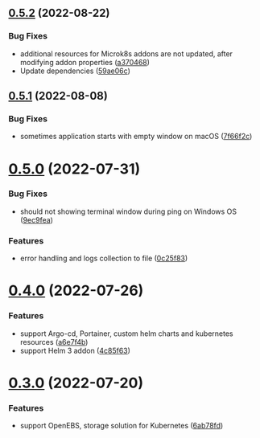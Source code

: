 ## [0.5.2](https://github.com/dsieradzki/k4prox/compare/v0.5.1...v0.5.2) (2022-08-22)


### Bug Fixes

* additional resources for Microk8s addons are not updated, after modifying addon properties ([a370468](https://github.com/dsieradzki/k4prox/commit/a3704687a775a6396e0a51829963f03e4d7bf6ac))
* Update dependencies ([59ae06c](https://github.com/dsieradzki/k4prox/commit/59ae06cd781602dc4864c67e14d1cf86c62ca865))



## [0.5.1](https://github.com/dsieradzki/k4prox/compare/v0.5.0...v0.5.1) (2022-08-08)


### Bug Fixes

* sometimes application starts with empty window on macOS ([7f66f2c](https://github.com/dsieradzki/k4prox/commit/7f66f2cf2b40209bf7662f7a567b1c7a4ba6ad43))



# [0.5.0](https://github.com/dsieradzki/k4prox/compare/v0.4.0...v0.5.0) (2022-07-31)


### Bug Fixes

* should not showing terminal window during ping on Windows OS ([9ec9fea](https://github.com/dsieradzki/k4prox/commit/9ec9fead556f371c6f15db8bc63d98c1c5cd3fbf))


### Features

* error handling and logs collection to file ([0c25f83](https://github.com/dsieradzki/k4prox/commit/0c25f83f7dd54389f384788ffcd7237455c87eda))



# [0.4.0](https://github.com/dsieradzki/k4prox/compare/v0.3.0...v0.4.0) (2022-07-26)


### Features

* support Argo-cd, Portainer, custom helm charts and kubernetes resources ([a6e7f4b](https://github.com/dsieradzki/k4prox/commit/a6e7f4bec9233d667a52c457ba7dff5133885914))
* support Helm 3 addon ([4c85f63](https://github.com/dsieradzki/k4prox/commit/4c85f631ff7a7867a4659887161095a1e4209ff2))



# [0.3.0](https://github.com/dsieradzki/k4prox/compare/v0.2.0...v0.3.0) (2022-07-20)


### Features

* support OpenEBS, storage solution for Kubernetes ([6ab78fd](https://github.com/dsieradzki/k4prox/commit/6ab78fd3edea07c855deef2d10b2f678a80f0bc4))



